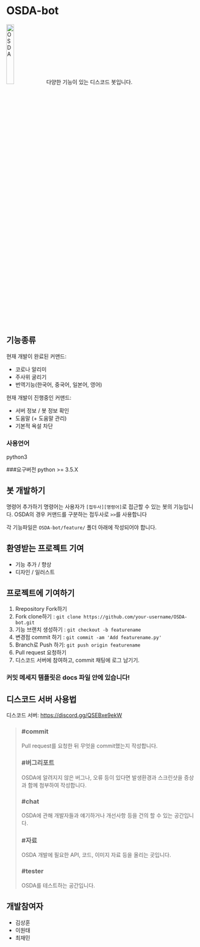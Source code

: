 # OSDA-bot
<img src="https://user-images.githubusercontent.com/52783067/102687162-86102300-4230-11eb-903c-cae5d68adb0e.png" width="20%" height="20%" title="LOGO" alt="OSDA">
다양한 기능이 있는 디스코드 봇입니다.

## 기능종류

현재 개발이 완료된 커맨드:
- 코로나 알리미
- 주사위 굴리기
- 번역기능(한국어, 중국어, 일본어, 영어)

현재 개발이 진행중인 커맨드:
- 서버 정보 / 봇 정보 확인
- 도움말 (+ 도움말 관리)
- 기본적 욕설 차단

### 사용언어
python3

###요구버전
python >= 3.5.X

## 봇 개발하기
명령어 추가하기
명령어는 사용자가 `[접두사][명령어]`로 접근할 수 있는 봇의 기능입니다.
OSDA의 경우 커맨드를 구분하는 접두사로 `>>`를 사용합니다

각 기능파일은 `OSDA-bot/feature/` 폴더 아래에 작성되어야 합니다.

## 환영받는 프로젝트 기여
- 기능 추가 / 향상
- 디자인 / 일러스트

## 프로젝트에 기여하기
1. Rrepository Fork하기
2. Fork clone하기 : `git clone https://github.com/your-username/OSDA-bot.git`
3. 기능 브랜치 생성하기 : `git checkout -b featurename`
4. 변경점 commit 하기 : `git commit -am 'Add featurename.py'`
5. Branch로 Push 하기: `git push origin featurename`
6. Pull request 요청하기
7. 디스코드 서버에 참여하고, commit 채팅에 로그 남기기.

### 커밋 메세지 템플릿은 docs 파일 안에 있습니다!

## 디스코드 서버 사용법
디스코드 서버: https://discord.gg/QSEBxe9ekW
> ### #commit
> Pull request를 요청한 뒤 무엇을 commit했는지 작성합니다.
> ### #버그리포트
> OSDA에 알려지지 않은 버그나, 오류 등이 있다면 발생환경과 스크린샷을 증상과 함께 첨부하여 작성합니다.
> ### #chat
> OSDA에 관해 개발자들과 얘기하거나 개선사항 등을 건의 할 수 있는 공간입니다.
> ### #자료
> OSDA 개발에 필요한 API, 코드, 이미지 자료 등을 올리는 곳입니다.
> ### #tester
> OSDA를 테스트하는 공간입니다.

## 개발참여자
- 김상훈
- 이원태
- 최재민
